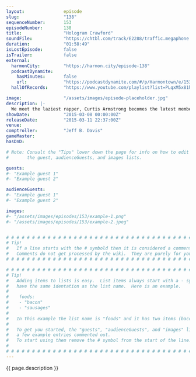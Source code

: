 ```yaml
---
layout:               episode
slug:                 "138"
sequenceNumber:       153
episodeNumber:        138
title:                "Hologram Crawford"
soundFile:            "https://chtbl.com/track/E2288/traffic.megaphone.fm/STA4180527222.mp3?updated=1562024746"
duration:             "01:58:49"
isLostEpisode:        false
isTrailer:            false
external:
  harmonCity:         "https://harmon.city/episode-138"
  podcastDynamite:
    hasMinutes:       false
    url:              "https://podcastdynamite.com/#/p/Harmontown/e/153/138"
  hallOfRecords:      "https://www.youtube.com/playlist?list=PLqxM5x81hNOZ_9TSokj7eO6uv8BVXOEQy"

image:                "/assets/images/episode-placeholder.jpg"
description: |-
  We meet the laziest rapper, Curtis Armstrong becomes the latest member of the Harmontown family and the plot in Shadowrun thickens.
showDate:             "2015-03-08 00:00:00Z"
releaseDate:          "2015-03-11 22:37:00Z"
venue:                
comptroller:          "Jeff B. Davis"
gameMaster:           
hasDnD:               

# Note: Consult the "Tips" lower down the page for info on how to edit
#       the guest, audienceGuests, and images lists.

guests:
#- "Example guest 1"
#- "Example guest 2"

audienceGuests:
#- "Example guest 1"
#- "Example guest 2"

images:
#- "/assets/images/episodes/153/example-1.png"
#- "/assets/images/episodes/153/example-2.jpeg"


# # # # # # # # # # # # # # # # # # # # # # # # # # # # # # # # # # # # # # # # # # # # #
# Tip!
#   If a line starts with the # symbold then it is considered a comment.
#   Comments do not get processed by the wiki.  They are purely for your information.
# # # # # # # # # # # # # # # # # # # # # # # # # # # # # # # # # # # # # # # # # # # # #

# # # # # # # # # # # # # # # # # # # # # # # # # # # # # # # # # # # # # # # # # # # # #
# Tip!
#   Adding items to lists is easy.  List items always start with a - symbol and have
#   have the same identation as the list name.  Here is an example.
#
#    foods:
#    - "bacon"
#    - "sausages"
#
#   In this example the list name is "foods" and it has two items (bacon, and sausages).
#
#   To get you started, the "guests", "audienceGuests", and "images" lists below have
#   a few example entries commented out.
#   To start using them remove the # symbol from the start of the line.
#
# # # # # # # # # # # # # # # # # # # # # # # # # # # # # # # # # # # # # # # # # # # # #
---
```


<!-- The episode description will be rendered here -->
{{ page.description }}

<!-- Add your content BELOW here -->
<!-- vvvvvvvvvvvvvvvvvvvvvvvvvvv -->




<!-- ^^^^^^^^^^^^^^^^^^^^^^^^^^^ -->
<!-- Add your content ABOVE here -->

<!-- The episode gallery will be rendered here -->